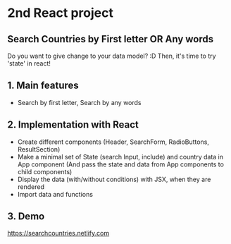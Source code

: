 # 2nd React project 
## Search Countries by First letter OR Any words

Do you want to give change to your data model? :D 
Then, it's time to try 'state' in react! 

## 1. Main features
* Search by first letter, Search by any words

## 2. Implementation with React
* Create different components (Header, SearchForm, RadioButtons, ResultSection)
* Make a minimal set of State (search Input, include) and country data in App component
  (And pass the state and data from App components to child components)
* Display the data (with/without conditions) with JSX, when they are rendered
* Import data and functions 

## 3. Demo
https://searchcountries.netlify.com
